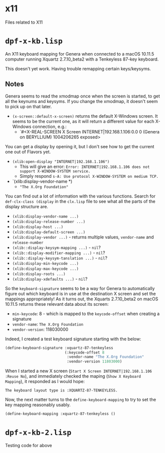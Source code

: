 # x11

Files related to X11

# `dpf-x-kb.lisp`

An X11 keyboard mapping for Genera when connected to a macOS 10.11.5 computer
running Xquartz 2.7.10_beta2 with a Tenkeyless 
87-key keyboard.

This doesn't yet work. Having trouble remapping certain keys/keysyms.

## Notes

Genera seems to read the xmodmap once when the screen is started, to get
all the keynums and keysyms. If you change the xmodmap, it doesn't seem to
pick up on that later.

* `(x-screen::default-x-screen)` returns the default X-Windows screen. It seems to be the current one, as it will return a different value for each X-Windows connection, e.g.:
  * `#<X-REAL-SCREEN X Screen INTERNET|192.168.1.106:0.0 0 (Genera on BERYLLIUM) 1004206265 exposed>

You can get a display by opening it, but I don't see how to get the current one
out of Flavors yet.

* `(xlib:open-display "INTERNET|192.168.1.106")`
  * This will give an error: `Error: INTERNET|192.168.1.106 does not support X-WINDOW-SYSTEM service.`
  * Simply respond `s-A: Use protocol X-WINDOW-SYSTEM on medium TCP.`
* `(xlib:display-vendor-name \*)
  * `"The X.Org Foundation"`

You can find out a lot of information with the various functions. Search for
`def-clx-class (display` in the `clx.lisp` file to see what all the parts of the
display structure are.

* `(xlib:display-vendor-name ...)`
* `(xlib:display-release-number ...)`
* `(xlib:display-host ...)`
* `(xlib:display-default-screen ...)`
* `(xlib:display-vendor ...)` - returns multiple values, `vendor-name` and `release-number`
* `(xlib::display-keysym-mapping ...)` - `nil`?
* `(xlib::display-modifier-mapping ...)` - `nil`?
* `(xlib::display-keysym-tanslation ...)` - `nil`?
* `(xlib:display-min-keycode ...)`
* `(xlib:display-max-keycode ...)`
* `(xlib:display-roots ...)`
* `(xlib:display-xdefaults ...)` - `nil`?

So the `keyboard-signature` seems to be a way for Genera to automatically figure
out which keyboard is in use at the destination X screen and set the mappings
appropriately! As it turns out, the Xquarts 2.7.10_beta2 on macOS 10.11.5 returns
these relevant data about its screen:

* `min-keycode`: 8 - which is mapped to the `keycode-offset` when creating a signature
* `vendor-name`: `The X.Org Foundation`
* `vendor-version`: 118030000

Indeed, I created a test keyboard signature starting with the below:

```lisp
(define-keyboard-signature :xquartz-87-tenkeyless
                           (:keycode-offset 8
                            :vendor-name "The X.Org Foundation"
                            :vendor-version 11803000)
```

When I started a new X screen (`Start X Screen INTERNET|192.168.1.106 :Reuse No`),
and immediately checked the maping (`Show X Keyboard Mapping`), it responded
as I would hope:

```
The keyboard layout type is :XQUARTZ-87-TENKEYLESS.
```

Now, the next matter turns to the `define-keyboard-mapping`
to try to set the key mapping reasonably usably.

```lisp
(define-keyboard-mapping :xquartz-87-tenkeyless ()
```


 

# `dpf-x-kb-2.lisp`

Testing code for above
